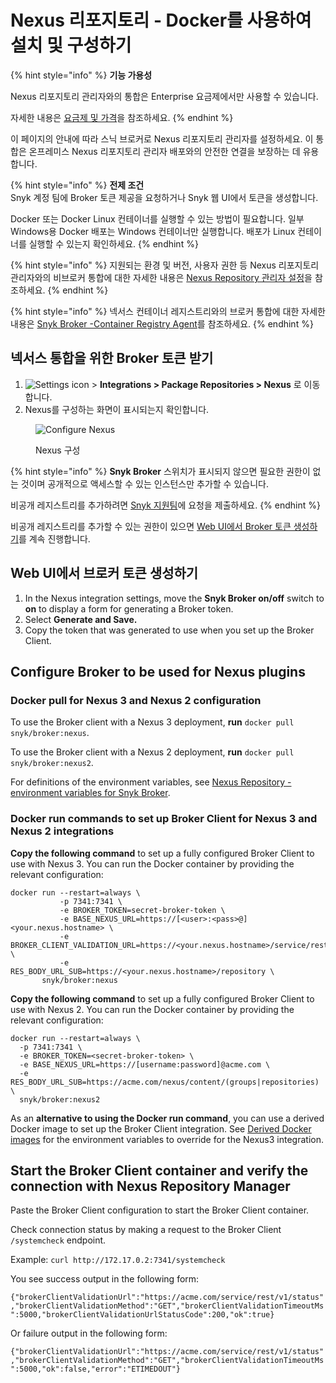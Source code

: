 # Nexus 리포지토리 - Docker를 사용하여 설치 및 구성하기

{% hint style="info" %}
**기능 가용성**

Nexus 리포지토리 관리자와의 통합은 Enterprise 요금제에서만 사용할 수 있습니다.

자세한 내용은 [요금제 및 가격](https://snyk.io/plans)을 참조하세요.
{% endhint %}

이 페이지의 안내에 따라 스닉 브로커로 Nexus 리포지토리 관리자를 설정하세요. 이 통합은 온프레미스 Nexus 리포지토리 관리자 배포와의 안전한 연결을 보장하는 데 유용합니다.

{% hint style="info" %}
**전제 조건**\
Snyk 계정 팀에 Broker 토큰 제공을 요청하거나 Snyk 웹 UI에서 토큰을 생성합니다.

Docker 또는 Docker Linux 컨테이너를 실행할 수 있는 방법이 필요합니다. 일부 Windows용 Docker 배포는 Windows 컨테이너만 실행합니다. 배포가 Linux 컨테이너를 실행할 수 있는지 확인하세요.
{% endhint %}

{% hint style="info" %}
지원되는 환경 및 버전, 사용자 권한 등 Nexus 리포지토리 관리자와의 비브로커 통합에 대한 자세한 내용은 [Nexus Repository 관리자 설정](../../../../integrate-with-snyk/package-repository-integrations/nexus-repository-manager-connection-setup/)을 참조하세요.
{% endhint %}

{% hint style="info" %}
넥서스 컨테이너 레지스트리와의 브로커 통합에 대한 자세한 내용은 [Snyk Broker -Container Registry Agent](../../snyk-broker-container-registry-agent/)를 참조하세요.
{% endhint %}

## 넥서스 통합을 위한 Broker 토큰 받기

1. &#x20;<img src="../../../../.gitbook/assets/cog_icon.png" alt="Settings icon" data-size="line"> > **Integrations > Package Repositories > Nexus** 로 이동합니다.
2. Nexus를 구성하는 화면이 표시되는지 확인합니다.

<figure><img src="../../../../.gitbook/assets/Screenshot 2022-07-15 at 15.15.11.png" alt="Configure Nexus"><figcaption><p>Nexus 구성</p></figcaption></figure>

{% hint style="info" %}
**Snyk Broker** 스위치가 표시되지 않으면 필요한 권한이 없는 것이며 공개적으로 액세스할 수 있는 인스턴스만 추가할 수 있습니다.

비공개 레지스트리를 추가하려면 [Snyk  지원팀](https://support.snyk.io/hc/en-us/requests/new)에 요청을 제출하세요.
{% endhint %}

비공개 레지스트리를 추가할 수 있는 권한이 있으면 [Web UI에서 Broker 토큰 생성하기](set-up-snyk-broker-with-nexus-repository-manager.md#generate-a-broker-token-from-the-web-ui)를 계속 진행합니다.

## Web UI에서 브로커 토큰 생성하기

1. In the Nexus integration settings, move the **Snyk Broker on/off** switch to **on** to display a form for generating a Broker token.
2. Select **Generate and Save.**
3. Copy the token that was generated to use when you set up the Broker Client.

## Configure Broker to be used for Nexus plugins

### Docker pull for Nexus 3 and Nexus 2 configuration

To use the Broker client with a Nexus 3 deployment, **run** `docker pull snyk/broker:nexus`.

To use the Broker client with a Nexus 2 deployment, **run** `docker pull snyk/broker:nexus2`.

For definitions of the environment variables, see [Nexus Repository - environment variables for Snyk Broker](nexus-repository-environment-variables-for-snyk-broker.md).

### Docker run commands to set up Broker Client for Nexus 3 and Nexus 2 integrations

**Copy the following command** to set up a fully configured Broker Client to use with Nexus 3. You can run the Docker container by providing the relevant configuration:

```console
docker run --restart=always \
           -p 7341:7341 \
           -e BROKER_TOKEN=secret-broker-token \
           -e BASE_NEXUS_URL=https://[<user>:<pass>@]<your.nexus.hostname> \
           -e BROKER_CLIENT_VALIDATION_URL=https://<your.nexus.hostname>/service/rest/v1/status[/check] \
           -e RES_BODY_URL_SUB=https://<your.nexus.hostname>/repository \
       snyk/broker:nexus
```

**Copy the following command** to set up a fully configured Broker Client to use with Nexus 2. You can run the Docker container by providing the relevant configuration:

```
docker run --restart=always \
  -p 7341:7341 \
  -e BROKER_TOKEN=<secret-broker-token> \
  -e BASE_NEXUS_URL=https://[username:password]@acme.com \
  -e RES_BODY_URL_SUB=https://acme.com/nexus/content/(groups|repositories) \ 
  snyk/broker:nexus2
```

As an **alternative to using the Docker run command**, you can use a derived Docker image to set up the Broker Client integration. See [Derived Docker images](../derived-docker-images-for-broker-client-integrations-and-container-registry-agent.md) for the environment variables to override for the Nexus3 integration.

## Start the Broker Client container and verify the connection with Nexus Repository Manager

Paste the Broker Client configuration to start the Broker Client container.

Check connection status by making a request to the Broker Client `/systemcheck` endpoint.

Example: `curl http://172.17.0.2:7341/systemcheck`

You see success output in the following form:

`{"brokerClientValidationUrl":"https://acme.com/service/rest/v1/status","brokerClientValidationMethod":"GET","brokerClientValidationTimeoutMs":5000,"brokerClientValidationUrlStatusCode":200,"ok":true}`

Or failure output in the following form:

`{"brokerClientValidationUrl":"https://acme.com/service/rest/v1/status","brokerClientValidationMethod":"GET","brokerClientValidationTimeoutMs":5000,"ok":false,"error":"ETIMEDOUT"}`
